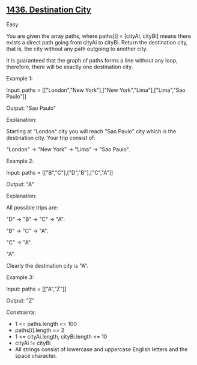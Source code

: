 ## [1436. Destination City](https://leetcode.com/problems/destination-city/)

Easy

You are given the array paths, where paths[i] = [cityAi, cityBi] means there exists a direct path going from cityAi to cityBi. Return the destination city, that is, the city without any path outgoing to another city.

It is guaranteed that the graph of paths forms a line without any loop, therefore, there will be exactly one destination city.

Example 1:

Input: paths = [["London","New York"],["New York","Lima"],["Lima","Sao Paulo"]]

Output: "Sao Paulo" 

Explanation: 

Starting at "London" city you will reach "Sao Paulo" city which is the destination city. Your trip consist of: 

"London" -> "New York" -> "Lima" -> "Sao Paulo".

Example 2:

Input: paths = [["B","C"],["D","B"],["C","A"]]

Output: "A"

Explanation: 

All possible trips are: 

"D" -> "B" -> "C" -> "A". 

"B" -> "C" -> "A". 

"C" -> "A". 

"A". 

Clearly the destination city is "A".

Example 3:

Input: paths = [["A","Z"]]

Output: "Z"

Constraints:

- 1 <= paths.length <= 100
- paths[i].length == 2
- 1 <= cityAi.length, cityBi.length <= 10
- cityAi != cityBi
- All strings consist of lowercase and uppercase English letters and the space character.